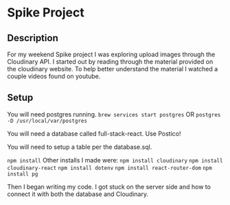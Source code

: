 # Spike Project

## Description

For my weekend Spike project I was exploring upload images through the Cloudinary API. I started out by reading through the material provided on the cloudinary website. To help better understand the material I watched a couple videos found on youtube.

## Setup

You will need postgres running.
`brew services start postgres`
OR
`postgres -D /usr/local/var/postgres`

You will need a database called full-stack-react.
Use Postico!

You will need to setup a table per the database.sql.

`npm install`
Other installs I made were:
`npm install cloudinary`
`npm install cloudinary-react`
`npm install dotenv`
`npm install react-router-dom`
`npm install pg`

Then I began writing my code. I got stuck on the server side and how to connect it with both the database and Cloudinary.
